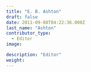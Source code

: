 ```yaml
---
title: "E. B. Ashton"
draft: false
date: 2011-09-08T04:22:36.000Z
last_name: "Ashton"
contributor_type:
  - Editor
image:

description: "Editor"
weight:
---
```


